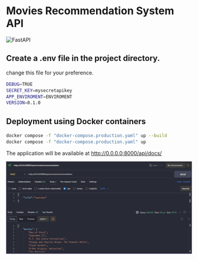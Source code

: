 # Movies Recommendation System API

![FastAPI](https://img.shields.io/badge/FastAPI-005571?style=for-the-badge&logo=fastapi)

## Create a .env file in the project directory.
change this file for your preference.
```sh
DEBUG=TRUE
SECRET_KEY=mysecretapikey
APP_ENVIROMENT=ENVIROMENT
VERSION=0.1.0
```

## Deployment using Docker containers

```sh
docker compose -f "docker-compose.production.yaml" up --build
docker compose -f "docker-compose.production.yaml" up
```

The application will be available at http://0.0.0.0:8000/api/docs/

![ss](screenshots\recommendation-endpoint.jpg)